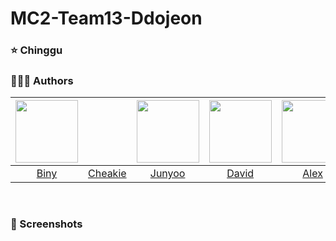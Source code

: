 # MC2-Team13-Ddojeon

### ⭐️ Chinggu



### 👨‍👧‍👦 Authors

| [<img src="https://github.com/DeveloperAcademy-POSTECH/MC2-Team13-Ddojeon/assets/102914072/56894f14-6b71-4a49-abdd-1db8d1389d15" width="100px">](https://github.com/kpk0616) | [<img src="">](https://github.com/jay1261) | [<img src="" width="100px">](https://github.com/bokoo14) | [<img src="" width="100px">](https://github.com/DhKimy) | [<img src="" width="100px">](https://github.com/yeeun223) | [<img src="" width="100px">](https://github.com/Hanyeonggyun) |
| :----------------------------------------------------------: | :----------------------------------------------------------: | :----------------------------------------------------------: | :----------------------------------------------------------: | :----------------------------------------------------------: | :----------------------------------------------------------: |
|              [Biny](https://github.com/kpk0616)              |            [Cheakie](https://github.com/jay1261)             |             [Junyoo](https://github.com/bokoo14)             |              [David](https://github.com/DhKimy)              |             [Alex](https://github.com/yeeun223)              |           [Oling](https://github.com/Hanyeonggyun)           |
</br>                                                                                  


### 📱 Screenshots
